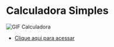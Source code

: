 # Calculadora Simples


<img src="https://cdn.discordapp.com/attachments/920032936823238658/930526912835633203/2022-01-11_15-08-39_2_1_2.gif" alt="GIF Calculadora">

* [Clique aqui para acessar](https://eduardohoths.github.io/Projetos-Pessoais/calculator/)

